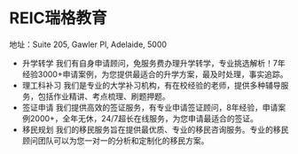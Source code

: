 # REIC瑞格教育

地址：Suite 205, Gawler Pl, Adelaide, 5000
- 升学转学
  我们有自身申请顾问，免服务费办理升学转学，专业挑选解析！7年经验3000+申请案例，为您提供最适合的升学方案，最及时处理，事实追踪。
- 理工科补习
  我们是专业的大学补习机构，有在校经验的老师，提供多种辅导服务，包括作业精讲、考点梳理、刷题押题。
- 签证申请
  我们提供高效的签证服务，有专业申请签证顾问，8年经验，申请案例2000+，全年无休，24/7超长在线服务，为您申请最适合的签证。
- 移民规划
  我们的移民服务旨在提供最优质、专业的移民咨询服务。专业的移民顾问团队可以为您一对一的分析和定制化的移民方案。


<!---
RuiGeJiaoYu/RuiGeJiaoYu is a ✨ special ✨ repository because its `README.md` (this file) appears on your GitHub profile.
You can click the Preview link to take a look at your changes.
--->

